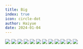 ```yaml
---
title: Big
index: true
icon: circle-dot
author: Haiyue
date: 2024-01-04
---
```


![](/data/english/reading/AA-Big/001.jpg)
![](/data/english/reading/AA-Big/002.jpg)
![](/data/english/reading/AA-Big/003.jpg)
![](/data/english/reading/AA-Big/004.jpg)
![](/data/english/reading/AA-Big/005.jpg)
![](/data/english/reading/AA-Big/006.jpg)
![](/data/english/reading/AA-Big/007.jpg)
![](/data/english/reading/AA-Big/008.jpg)
![](/data/english/reading/AA-Big/009.jpg)
![](/data/english/reading/AA-Big/010.jpg)
![](/data/english/reading/AA-Big/011.jpg)
![](/data/english/reading/AA-Big/012.jpg)